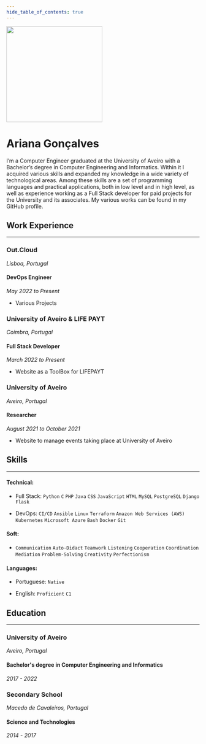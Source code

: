 ```yaml
---
hide_table_of_contents: true    
---
```


<div class="avatar">
  <img
    class="avatar__photo"
    src="img/pfp.png" 
    width="250" />
  <div class="avatar__intro">
    <h1>Ariana Gonçalves </h1>
    <medium class="avatar__subtitle">I’m a Computer Engineer graduated at the University of Aveiro with a Bachelor’s degree in Computer Engineering and Informatics. Within it I acquired various skills and expanded my knowledge in a wide variety of technological areas. Among these skills are a set of programming languages and practical applications, both in low level and in high level, as well as experience working as a Full Stack developer for paid projects for the University and its associates. My various works can be found in my GitHub profile.</medium>
  </div>
</div>

<div class="container margin-top--lg">
    <h2>Work Experience</h2>
</div>

---

<div class="container margin-top--lg">
    <div class="row">
        <div class="col col--6">
        <div class="col-demo"><h3>Out.Cloud</h3></div>
        </div>
        <div class="col col--6">
        <div class="col-demo"><i>Lisboa, Portugal</i></div>
        </div>
    </div>
    <div class="row">
        <div class="col col--6">
        <div class="col-demo"><h4>DevOps Engineer</h4></div>
        </div>
        <div class="col col--6">
        <div class="col-demo"><i>May 2022 to Present</i></div>
        </div>
    </div>
    <div class="row">
        <div class="col col--6">
        <div class="col-demo"><ul><li>Various Projects</li></ul></div>
        </div>
    </div>
</div>

<div class="container margin-top--lg">
    <div class="row">
        <div class="col col--6">
        <div class="col-demo"><h3>University of Aveiro & LIFE PAYT</h3></div>
        </div>
        <div class="col col--6">
        <div class="col-demo"><i>Coimbra, Portugal</i></div>
        </div>
    </div>
    <div class="row">
        <div class="col col--6">
        <div class="col-demo"><h4>Full Stack Developer</h4></div>
        </div>
        <div class="col col--6">
        <div class="col-demo"><i>March 2022 to Present</i></div>
        </div>
    </div>
    <div class="row">
        <div class="col col--6">
        <div class="col-demo"><ul><li>Website as a ToolBox for LIFEPAYT</li></ul></div>
        </div>
    </div>
</div>

<div class="container margin-top--lg">
    <div class="row">
        <div class="col col--6">
        <div class="col-demo"><h3>University of Aveiro</h3></div>
        </div>
        <div class="col col--6">
        <div class="col-demo"><i>Aveiro, Portugal</i></div>
        </div>
    </div>
    <div class="row">
        <div class="col col--6">
        <div class="col-demo"><h4>Researcher</h4></div>
        </div>
        <div class="col col--6">
        <div class="col-demo"><i>August 2021 to October 2021</i></div>
        </div>
    </div>
    <div class="row">
        <div class="col col--6">
        <div class="col-demo"><ul><li>Website to manage events taking place at University of Aveiro</li></ul></div>
        </div>
    </div>
</div>

<div class="container margin-top--lg">
    <h2>Skills</h2>
</div>

---

<div class="container">
    <h4>Technical:</h4>
</div>

- Full Stack: `Python` `C` `PHP` `Java` `CSS` `JavaScript` `HTML` `MySQL` `PostgreSQL` `Django` `Flask`

- DevOps: `CI/CD` `Ansible` `Linux` `Terraform` `Amazon Web Services (AWS)` `Kubernetes` `Microsoft Azure` `Bash` `Docker` `Git`

<div class="container">
    <h4>Soft:</h4>
</div>

- `Communication` `Auto-Didact` `Teamwork` `Listening` `Cooperation` `Coordination` `Mediation` `Problem-Solving` `Creativity` `Perfectionism`

<div class="container">
    <h4>Languages:</h4>
</div>

- Portuguese: `Native`

- English: `Proficient` `C1`


<div class="container margin-top--lg">
    <h2>Education</h2>
</div>

---

<div class="container margin-top--lg">
    <div class="row">
        <div class="col col--6">
        <div class="col-demo"><h3>University of Aveiro</h3></div>
        </div>
        <div class="col col--6">
        <div class="col-demo"><i>Aveiro, Portugal</i></div>
        </div>
    </div>
    <div class="row">
        <div class="col col--6">
        <div class="col-demo"><h4>Bachelor's degree in Computer Engineering and Informatics</h4></div>
        </div>
        <div class="col col--6">
        <div class="col-demo"><i>2017 - 2022</i></div>
        </div>
    </div>
</div>

<div class="container margin-top--lg">
    <div class="row">
        <div class="col col--6">
        <div class="col-demo"><h3>Secondary School</h3></div>
        </div>
        <div class="col col--6">
        <div class="col-demo"><i>Macedo de Cavaleiros, Portugal</i></div>
        </div>
    </div>
    <div class="row">
        <div class="col col--6">
        <div class="col-demo"><h4>Science and Technologies</h4></div>
        </div>
        <div class="col col--6">
        <div class="col-demo"><i>2014 - 2017</i></div>
        </div>
    </div>
</div>

